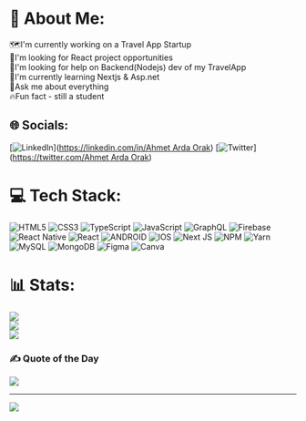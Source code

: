 # 💫 About Me:
🗺️I'm currently working on a Travel App Startup<br>💼I'm looking for React project opportunities<br>🤝I'm looking for help on Backend(Nodejs) dev of my TravelApp<br>🌿I'm currently learning Nextjs & Asp.net<br>💬Ask me about everything<br>🔥Fun fact - still a student<br>


## 🌐 Socials:
[![LinkedIn](https://img.shields.io/badge/LinkedIn-%230077B5.svg?logo=linkedin&logoColor=white)]([https://linkedin.com/in/Ahmet Arda Orak](https://www.linkedin.com/in/ahmet-arda-orak/)) [![Twitter](https://img.shields.io/badge/Twitter-%231DA1F2.svg?logo=Twitter&logoColor=white)]([https://twitter.com/Ahmet Arda Orak](https://twitter.com/the_orak_arda)) 

# 💻 Tech Stack:
![HTML5](https://img.shields.io/badge/html5-%23E34F26.svg?style=for-the-badge&logo=html5&logoColor=white) ![CSS3](https://img.shields.io/badge/css3-%231572B6.svg?style=for-the-badge&logo=css3&logoColor=white) ![TypeScript](https://img.shields.io/badge/typescript-%23007ACC.svg?style=for-the-badge&logo=typescript&logoColor=white) ![JavaScript](https://img.shields.io/badge/javascript-%23323330.svg?style=for-the-badge&logo=javascript&logoColor=%23F7DF1E) ![GraphQL](https://img.shields.io/badge/-GraphQL-E10098?style=for-the-badge&logo=graphql&logoColor=white) ![Firebase](https://img.shields.io/badge/firebase-%23039BE5.svg?style=for-the-badge&logo=firebase) ![React Native](https://img.shields.io/badge/react_native-%2320232a.svg?style=for-the-badge&logo=react&logoColor=%2361DAFB) ![React](https://img.shields.io/badge/react-%2320232a.svg?style=for-the-badge&logo=react&logoColor=%2361DAFB) ![ANDROID](https://img.shields.io/badge/android-%2320232a.svg?style=for-the-badge&logo=android&logoColor=%a4c639) ![IOS](https://img.shields.io/badge/IOS-%2320232a.svg?style=for-the-badge&logo=apple&logoColor=white) ![Next JS](https://img.shields.io/badge/Next-black?style=for-the-badge&logo=next.js&logoColor=white) ![NPM](https://img.shields.io/badge/NPM-%23000000.svg?style=for-the-badge&logo=npm&logoColor=white) ![Yarn](https://img.shields.io/badge/yarn-%232C8EBB.svg?style=for-the-badge&logo=yarn&logoColor=white) ![MySQL](https://img.shields.io/badge/mysql-%2300f.svg?style=for-the-badge&logo=mysql&logoColor=white) ![MongoDB](https://img.shields.io/badge/MongoDB-%234ea94b.svg?style=for-the-badge&logo=mongodb&logoColor=white) 	![Figma](https://img.shields.io/badge/figma-%23F24E1E.svg?style=for-the-badge&logo=figma&logoColor=white) ![Canva](https://img.shields.io/badge/Canva-%2300C4CC.svg?style=for-the-badge&logo=Canva&logoColor=white)
# 📊 Stats:
![](https://github-readme-stats.vercel.app/api?username=Ahmet-Arda-Orak&theme=dark&hide_border=false&include_all_commits=false&count_private=false)<br/>
![](https://github-readme-streak-stats.herokuapp.com/?user=Ahmet-Arda-Orak&theme=dark&hide_border=false)<br/>
![](https://github-readme-stats.vercel.app/api/top-langs/?username=Ahmet-Arda-Orak&theme=dark&hide_border=false&include_all_commits=false&count_private=false&layout=compact)

### ✍️ Quote of the Day
![](https://quotes-github-readme.vercel.app/api?type=horizontal&theme=radical)

---
[![](https://visitcount.itsvg.in/api?id=Ahmet-Arda-Orak&icon=1&color=0)](https://visitcount.itsvg.in)

<!-- Proudly created with GPRM ( https://gprm.itsvg.in ) -->
